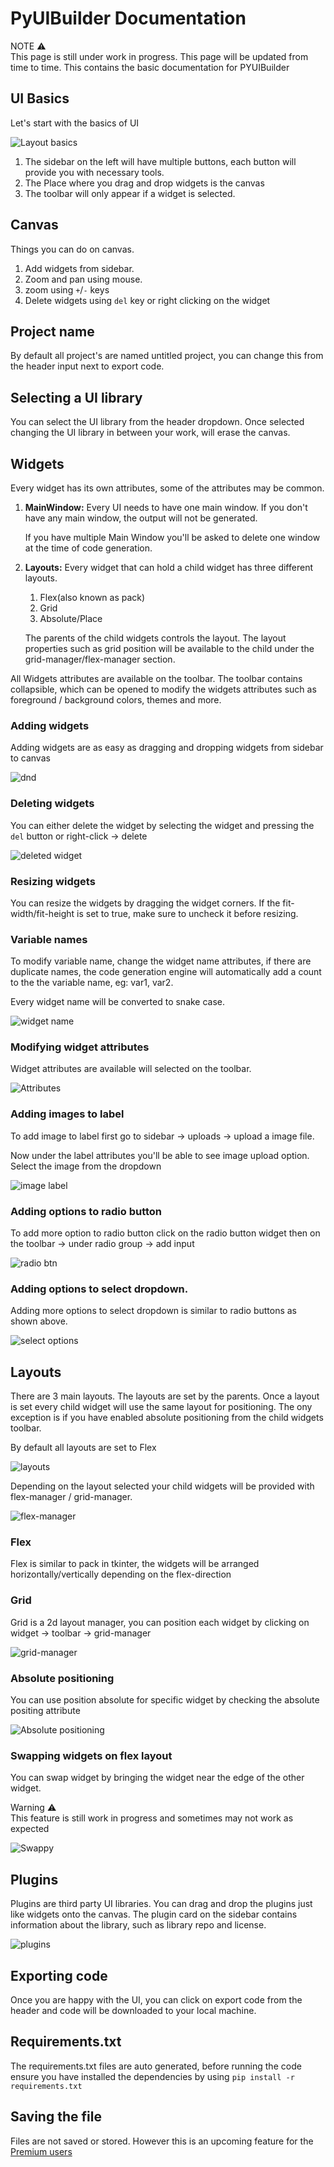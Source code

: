 # PyUIBuilder Documentation

<div class="alert alert-note">
  <div class="alert-title">NOTE ⚠️</div>
  This page is still under work in progress. This page will be updated from time to time. This contains the basic documentation for PYUIBuilder
</div>

## UI Basics
Let's start with the basics of UI

![Layout basics](./assets/basics.jpg)

1. The sidebar on the left will have multiple buttons, each button will provide you with necessary tools.
2. The Place where you drag and drop widgets is the canvas
3. The toolbar will only appear if a widget is selected.



## Canvas

Things you can do on canvas.

1. Add widgets from sidebar.
2. Zoom and pan using mouse.
3. zoom using `+`/`-` keys
4. Delete widgets using `del` key or right clicking on the widget

## Project name
By default all project's are named untitled project, you can change this from the header input next to export code.

## Selecting a UI library
You can select the UI library from the header dropdown. Once selected changing the UI library in between your work, will erase the canvas.

## Widgets

Every widget has its own attributes, some of the attributes may be common.

1. **MainWindow:** Every UI needs to have one main window. If you don't have any main window, the output will not be generated. 
   
   If you have multiple Main Window you'll be asked to delete one window at the time of code generation.

2. **Layouts:** Every widget that can hold a child widget has three different layouts.

   1. Flex(also known as pack)
   2. Grid
   3. Absolute/Place
   
   The parents of the child widgets controls the layout. The layout properties such as grid position will be available to the child under the grid-manager/flex-manager section.


All Widgets attributes are available on the toolbar. 
The toolbar contains collapsible, which can be opened to modify the widgets attributes such 
as foreground / background colors, themes and more.


### Adding widgets

Adding widgets are as easy as dragging and dropping widgets from sidebar to canvas

![dnd](./assets/drag-and-drop.gif)

### Deleting widgets

You can either delete the widget by selecting the widget and pressing the `del` button
or right-click -> delete

![deleted widget](./assets/delete.gif)


### Resizing widgets
You can resize the widgets by dragging the widget corners. If the fit-width/fit-height is set to true, make sure to uncheck it before resizing.


### Variable names

To modify variable name, change the widget name attributes, if there are duplicate names, 
the code generation engine will automatically add a count to the the variable name, eg: var1, var2. 

Every widget name will be converted
to snake case.

![widget name](./assets/widgetname.png)

### Modifying widget attributes

Widget attributes are available will selected on the toolbar.

![Attributes](./assets/attribute%20change.gif)

### Adding images to label

To add image to label first go to sidebar -> uploads -> upload a image file.

Now under the label attributes you'll be able to see image upload option. Select the image from the dropdown

![image label](./assets/label-image.png)

### Adding options to radio button

To add more option to radio button click on the radio button widget then on the toolbar ->
under radio group -> add input

![radio btn](./assets/radio-btn.png)

### Adding options to select dropdown.

Adding more options to select dropdown is similar to radio buttons as shown above. 

![select options](./assets/drop-down.png)


## Layouts

There are 3 main layouts. The layouts are set by the parents. Once a layout is set 
every child widget will use the same layout for positioning. The ony exception is if 
you have enabled absolute positioning from the child widgets toolbar.

By default all layouts are set to Flex

![layouts](./assets/layouts.png)

Depending on the layout selected your child widgets will be provided with 
flex-manager / grid-manager.

![flex-manager](./assets/flex-manager.png)

### Flex
Flex is similar to pack in tkinter, the widgets will be arranged horizontally/vertically
depending on the flex-direction

### Grid
Grid is a 2d layout manager, you can position each widget by clicking on widget -> toolbar -> grid-manager

![grid-manager](./assets/grid-manager.png)


### Absolute positioning
You can use position absolute for specific widget by checking the absolute positing attribute

![Absolute positioning](./assets/absolute-position.png)

### Swapping widgets on flex layout

You can swap widget by bringing the widget near the edge of the other widget. 

<div class="alert alert-warning">
  <div class="alert-title">Warning ⚠️</div>
  This feature is still work in progress and sometimes may not work as expected
</div>

![Swappy](./assets/swappy.gif)

## Plugins

Plugins are third party UI libraries. You can drag and drop the plugins just like widgets onto the canvas. The plugin card on the sidebar contains information about the library, such as library repo and license.

![plugins](./assets/plugins.png)


## Exporting code
Once you are happy with the UI, you can click on export code from the header and code will be downloaded to your local machine.

## Requirements.txt
The requirements.txt files are auto generated, before running the code ensure you have installed the dependencies by using `pip install -r requirements.txt`

## Saving the file

Files are not saved or stored. However this is an upcoming feature for the [Premium users](https://github.com/PaulleDemon/PyUIBuilder?tab=readme-ov-file#license---fund-the-development)